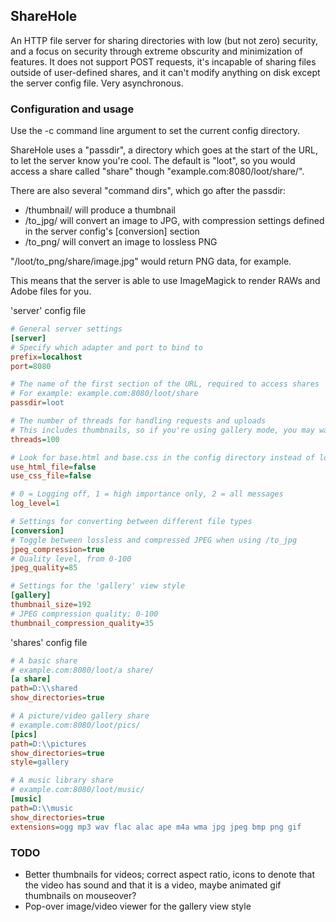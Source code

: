 ## ShareHole
An HTTP file server for sharing directories with low (but not zero) security, and a focus on security through extreme obscurity and minimization of features. It does not support POST requests, it's incapable of sharing files outside of user-defined shares, and it can't modify anything on disk except the server config file. Very asynchronous.

### Configuration and usage
Use the -c command line argument to set the current config directory.

ShareHole uses a "passdir", a directory which goes at the start of the URL, to let the server know you're cool. The default is "loot", so you would access a share called "share" though "example.com:8080/loot/share/".

There are also several "command dirs", which go after the passdir:
- /thumbnail/ will produce a thumbnail
- /to_jpg/ will convert an image to JPG, with compression settings defined in the server config's \[conversion\] section
- /to_png/ will convert an image to lossless PNG

"/loot/to_png/share/image.jpg" would return PNG data, for example.

This means that the server is able to use ImageMagick to render RAWs and Adobe files for you.

'server' config file
```ini
# General server settings
[server]
# Specify which adapter and port to bind to
prefix=localhost
port=8080

# The name of the first section of the URL, required to access shares
# For example: example.com:8080/loot/share
passdir=loot

# The number of threads for handling requests and uploads 
# This includes thumbnails, so if you're using gallery mode, you may want to increase this
threads=100

# Look for base.html and base.css in the config directory instead of loading them from memory
use_html_file=false
use_css_file=false

# 0 = Logging off, 1 = high importance only, 2 = all messages
log_level=1

# Settings for converting between different file types
[conversion]
# Toggle between lossless and compressed JPEG when using /to_jpg
jpeg_compression=true
# Quality level, from 0-100
jpeg_quality=85

# Settings for the 'gallery' view style
[gallery]
thumbnail_size=192
# JPEG compression quality; 0-100
thumbnail_compression_quality=35
```

'shares' config file
```ini
# A basic share
# example.com:8080/loot/a share/
[a share]
path=D:\\shared
show_directories=true

# A picture/video gallery share
# example.com:8080/loot/pics/
[pics]
path=D:\\pictures
show_directories=true
style=gallery

# A music library share
# example.com:8080/loot/music/
[music]
path=D:\\music
show_directories=true
extensions=ogg mp3 wav flac alac ape m4a wma jpg jpeg bmp png gif 
```

### TODO
- Better thumbnails for videos; correct aspect ratio, icons to denote that the video has sound and that it is a video, maybe animated gif thumbnails on mouseover?
- Pop-over image/video viewer for the gallery view style